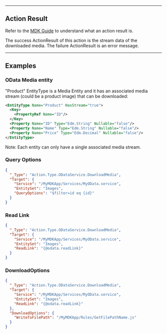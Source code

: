 
----
## Action Result
Refer to the [MDK Guide](https://help.sap.com/doc/f53c64b93e5140918d676b927a3cd65b/Cloud/en-US/docs-en/guides/getting-started/mdk/development/action-binding-and-result.html#action-results) to understand what an action result is.

The success ActionResult of this action is the stream data of the downloaded media. The failure ActionResult is an error message.

----
## Examples

### OData Media entity

"Product" EntityType is a Media Entity and it has an associated media stream (could be a product image) that can be downloaded:
```xml
<EntityType Name="Product" HasStream="true">
  <Key>
    <PropertyRef Name="ID"/>
  </Key>
  <Property Name="ID" Type="Edm.String" Nullable="false"/>
  <Property Name="Name" Type="Edm.String" Nullable="false"/>
  <Property Name="Price" Type="Edm.Decimal" Nullable="false"/>
</EntityType>
```
Note: Each entity can only have a single associated media stream.

### Query Options

```json
{
  "_Type": "Action.Type.ODataService.DownloadMedia",
  "Target": {
    "Service": "/MyMDKApp/Services/MyOData.service",
    "EntitySet": "Images",
    "QueryOptions": "$filter=id eq {id}"
  }
}
```

### Read Link

```json
{
  "_Type": "Action.Type.ODataService.DownloadMedia",
  "Target": {
    "Service": "/MyMDKApp/Services/MyOData.service",
    "EntitySet": "Images",
    "ReadLink": "{@odata.readLink}"
  }
}
```

### DownloadOptions

```json
{
  "_Type": "Action.Type.ODataService.DownloadMedia",
  "Target": {
    "Service": "/MyMDKApp/Services/MyOData.service",
    "EntitySet": "Images",
    "ReadLink": "{@odata.readLink}"
  },
  "DownloadOptions": {
    "WriteToFilePath": "/MyMDKApp/Rules/GetFilePathName.js"
  }
}
```